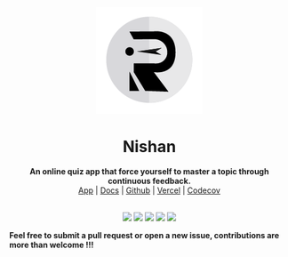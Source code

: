 <p align="center">
  <img src="https://github.com/Devorein/reinforz/blob/master/public/192.png?raw=true">
<p>

<div align="center"> <h1>Nishan</h1> </div>
<div align="center"><b>An online quiz app that force yourself to master a topic through continuous feedback.</b></div>
<div align="center"><a href="https://reinforz.vercel.app/">App</a> | <a href="https://reinforz.github.io/reinforz-docs">Docs</a> | <a href="https://github.com/Devorein/reinforz/">Github</a> | <a href="https://vercel.com/devorein/reinforz">Vercel</a> | <a href="https://app.codecov.io/gh/Devorein/reinforz">Codecov</a></div>

</br>

<p align="center">
  <a href="https://app.codecov.io/gh/Devorein/reinforz/branch/master"><img src="https://img.shields.io/codecov/c/github/devorein/reinforz?color=blue"/></a>
  <a href="https://github.com/Devorein/reinforz/actions?query=workflow%3A%22Lint%2C+Build+and+Test%22"><img src="https://github.com/devorein/reinforz/workflows/Lint,%20Build%20and%20Test/badge.svg"/></a>
  <img src='https://img.shields.io/github/commit-activity/m/devorein/reinforz?color="yellow"' />
  <img src="https://img.shields.io/github/repo-size/devorein/reinforz?style=flat-square&color=orange"/>
  <img src="https://img.shields.io/github/contributors/devorein/reinforz?label=contributors&color=red"/>
</p>

**Feel free to submit a pull request or open a new issue, contributions are more than welcome !!!**
